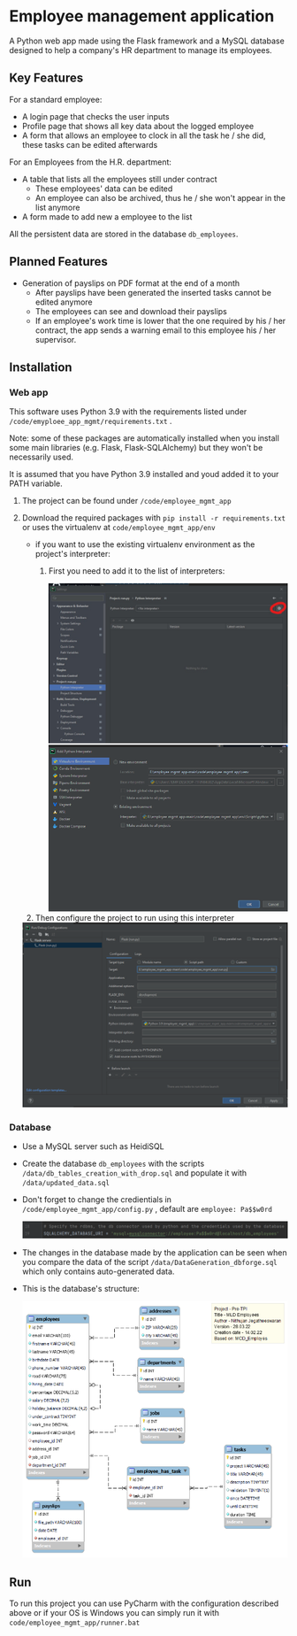 # Employee management application
A Python web app made using the Flask framework and a MySQL database designed to help a company's HR department to manage its employees.



## Key Features

For a standard  employee:

- A login page that checks the user inputs
- Profile page that shows all key data about the logged employee
- A form that allows an employee to clock in all the task he / she did, these tasks can be edited afterwards

For an Employees from the H.R. department:

- A table that lists all the employees still under contract
  -  These employees' data can be edited
  - An employee can also be archived, thus he / she won't appear in the list anymore
- A form made to add new a employee to the list

All the persistent data are stored in the database `db_employees`.



## Planned Features

- Generation of payslips on PDF format at the end of a month
  - After payslips have been generated the inserted tasks cannot be edited anymore
  - The employees can see and download their payslips
  - If an employee's work time is lower that the one required by his / her contract, the app sends a warning email to this employee his / her supervisor.



## Installation

### Web app

This software uses Python 3.9  with the requirements listed under `/code/emyploee_app_mgmt/requirements.txt` .

Note: some of these packages are automatically installed when you install some main libraries (e.g. Flask, Flask-SQLAlchemy) but they won't be necessarily used.  

It is assumed that you have Python 3.9 installed and youd added it to your PATH variable.

1. The project can be found under `/code/employee_mgmt_app` 

2. Download the required packages with `pip install -r requirements.txt` or uses the virtualenv at `code/employee_mgmt_app/env`

   - if you want to use the existing virtualenv environment as the project's interpreter:

     1. First you need to add it to the list of interpreters:

        <img src=".\img\dev_env\interpreter_config-1.png" style="zoom:80%;" />

        <img src=".\img\dev_env\interpreter_config-2.png" style="zoom:75%;" />

   2. Then configure the project to run using this interpreter

   <img src=".\img\dev_env\run_config.png" style="zoom:75%;" />



### Database

- Use a MySQL server such as HeidiSQL

- Create the database `db_employees` with the scripts `/data/db_tables_creation_with_drop.sql`  and populate it with `/data/updated_data.sql`

- Don't forget to change the credientials in `/code/employee_mgmt_app/config.py` , default are `employee: Pa$$w0rd`

  ![](.\img\dev_env\sql-credentials.png)

- The changes in the database made by the application can be seen when you compare the data of the script `/data/DataGeneration_dbforge.sql` which only contains auto-generated data.

- This is the database's structure:

  <img src=".\img\db\MLD_Employees.png" style="zoom:75%;" />



## Run

To run this project you can use PyCharm with the configuration described above or if your OS is Windows you can simply run it with  `code/employee_mgmt_app/runner.bat`  

